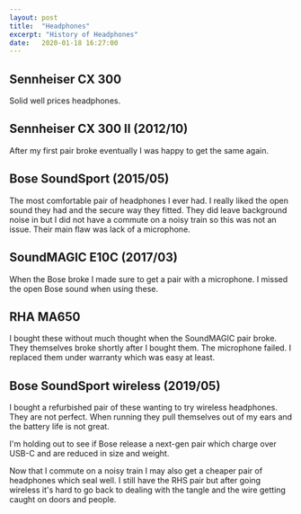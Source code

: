 ```yaml
---
layout: post
title:  "Headphones"
excerpt: "History of Headphones"
date:   2020-01-18 16:27:00
---
```


## Sennheiser CX 300

Solid well prices headphones.

## Sennheiser CX 300 II (2012/10)

After my first pair broke eventually I was happy to get the same again.

## Bose SoundSport (2015/05)

The most comfortable pair of headphones I ever had. I really liked the open sound they had and the secure way they fitted. They did leave background noise in but I did not have a commute on a noisy train so this was not an issue.
Their main flaw was lack of a microphone. 

## SoundMAGIC E10C (2017/03)

When the Bose broke I made sure to get a pair with a microphone. I missed the open Bose sound when using these.

## RHA MA650

I bought these without much thought when the SoundMAGIC pair broke. They themselves broke shortly after I bought them. The microphone failed. I replaced them under warranty which was easy at least.

## Bose SoundSport wireless (2019/05)

I bought a refurbished pair of these wanting to try wireless headphones.
They are not perfect. When running they pull themselves out of my ears and the battery life is not great.

I'm holding out to see if Bose release a next-gen pair which charge over USB-C and are reduced in size and weight.

Now that I commute on a noisy train I may also get a cheaper pair of headphones which seal well. I still have the RHS pair but after going wireless it's hard to go back to dealing with the tangle and the wire getting caught on doors and people.

